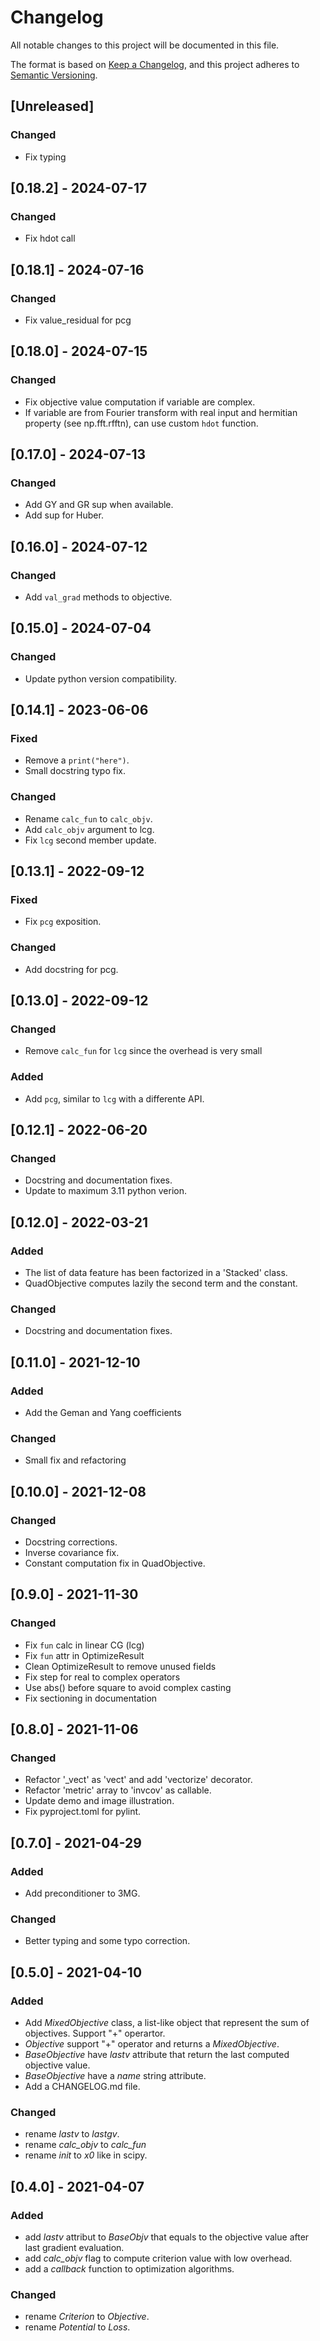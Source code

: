 # Changelog
All notable changes to this project will be documented in this file.

The format is based on [Keep a Changelog](https://keepachangelog.com/en/1.0.0/),
and this project adheres to [Semantic Versioning](https://semver.org/spec/v2.0.0.html).

## [Unreleased]

### Changed
- Fix typing

## [0.18.2] - 2024-07-17

### Changed
- Fix hdot call

## [0.18.1] - 2024-07-16

### Changed
- Fix value_residual for pcg

## [0.18.0] - 2024-07-15

### Changed
- Fix objective value computation if variable are complex.
- If variable are from Fourier transform with real input and hermitian property
  (see np.fft.rfftn), can use custom `hdot` function.

## [0.17.0] - 2024-07-13

### Changed
- Add GY and GR sup when available.
- Add sup for Huber.

## [0.16.0] - 2024-07-12

### Changed
- Add `val_grad` methods to objective.

## [0.15.0] - 2024-07-04

### Changed
- Update python version compatibility.

## [0.14.1] - 2023-06-06

### Fixed
- Remove a `print("here")`.
- Small docstring typo fix.

### Changed
- Rename `calc_fun` to `calc_objv`.
- Add `calc_objv` argument to lcg.
- Fix `lcg` second member update.

## [0.13.1] - 2022-09-12

### Fixed
- Fix `pcg` exposition.

### Changed
- Add docstring for pcg.

## [0.13.0] - 2022-09-12

### Changed
- Remove `calc_fun` for `lcg` since the overhead is very small

### Added
- Add `pcg`, similar to `lcg` with a differente API.

## [0.12.1] - 2022-06-20

### Changed
- Docstring and documentation fixes.
- Update to maximum 3.11 python verion.

## [0.12.0] - 2022-03-21

### Added
- The list of data feature has been factorized in a 'Stacked' class.
- QuadObjective computes lazily the second term and the constant.

### Changed
- Docstring and documentation fixes.

## [0.11.0] - 2021-12-10

### Added
- Add the Geman and Yang coefficients

### Changed
- Small fix and refactoring

## [0.10.0] - 2021-12-08

### Changed
- Docstring corrections.
- Inverse covariance fix.
- Constant computation fix in QuadObjective.

## [0.9.0] - 2021-11-30

### Changed
- Fix `fun` calc in linear CG (lcg)
- Fix `fun` attr in OptimizeResult
- Clean OptimizeResult to remove unused fields
- Fix step for real to complex operators 
- Use abs() before square to avoid complex casting
- Fix sectioning in documentation

## [0.8.0] - 2021-11-06

### Changed
- Refactor '_vect' as 'vect' and add 'vectorize' decorator.
- Refactor 'metric' array to 'invcov' as callable.
- Update demo and image illustration.
- Fix pyproject.toml for pylint.

## [0.7.0] - 2021-04-29

### Added
- Add preconditioner to 3MG.

### Changed
- Better typing and some typo correction.

## [0.5.0] - 2021-04-10

### Added
- Add *MixedObjective* class, a list-like object that represent the sum of
  objectives. Support "+" operartor.
- *Objective* support "+" operator and returns a *MixedObjective*.
- *BaseObjective* have *lastv* attribute that return the last computed objective
  value.
- *BaseObjective* have a *name* string attribute.
- Add a CHANGELOG.md file.

### Changed 
- rename *lastv* to *lastgv*.
- rename *calc_objv* to *calc_fun* 
- rename *init* to *x0* like in scipy.

## [0.4.0] - 2021-04-07

### Added
- add *lastv* attribut to *BaseObjv* that equals to the objective value after
  last gradient evaluation.
- add *calc_objv* flag to compute criterion value with low overhead.
- add a *callback* function to optimization algorithms.

### Changed 
- rename *Criterion* to *Objective*.
- rename *Potential* to *Loss*.
